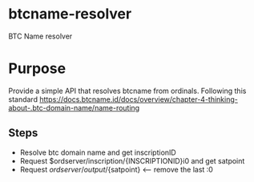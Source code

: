 # btcname-resolver
BTC Name resolver

# Purpose
Provide a simple API that resolves btcname from ordinals. Following this standard
https://docs.btcname.id/docs/overview/chapter-4-thinking-about-.btc-domain-name/name-routing

## Steps
- Resolve btc domain name and get inscriptionID
- Request $ordserver/inscription/{INSCRIPTIONID}i0 and get satpoint
- Request $ordserver/output/${satpoint} <-- remove the last :0
